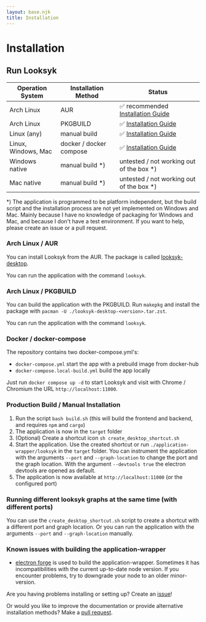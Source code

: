 ```yaml
---
layout: base.njk
title: Installation
---
```


# Installation

## Run Looksyk

| Operation System    | Installation Method                   | Status                                                                        |
|---------------------|---------------------------------------|-------------------------------------------------------------------------------|
| Arch Linux          | AUR                                   | ✅ recommended [Installation Guide](#arch-linux--aur)                          |
| Arch Linux          | PKGBUILD                              | ✅ [Installation Guide](#arch-linux--pkgbuild)                                 |
| Linux (any)         | manual build                          | ✅ [Installation Guide](#production-build--manual-installation)                |
| Linux, Windows, Mac | docker / docker compose               | ✅ [Installation Guide](#docker--docker-compose)                               |
| Windows native      | manual build  *)                      | untested / not working out of the box   *)                                    |
| Mac native          | manual build  *)                      | untested / not working out of the box   *)                                    |

*) The application is programmed to be platform independent, but the build script and the installation process are not
yet implemented on Windows and Mac. Mainly because I have no knowledge of packaging for Windows and Mac, and because I
don't have a test environment. If you want to help, please create an issue or a pull request.

### Arch Linux / AUR

You can install Looksyk from the AUR. The package is
called [looksyk-desktop](https://aur.archlinux.org/packages/looksyk-desktop).

You can run the application with the command `looksyk`.

### Arch Linux / PKGBUILD

You can build the application with the PKGBUILD. Run `makepkg` and install the package with
`pacman -U ./looksyk-desktop-<version>.tar.zst`.

You can run the application with the command `looksyk`.

### Docker / docker-compose

The repository contains two docker-compose.yml's:

* `docker-compose.yml` start the app with a prebuild image from docker-hub
* `docker-compose.local-build.yml` build the app locally

Just run `docker compose up -d` to start Looksyk and visit with Chrome / Chromium the URL `http://localhost:11000`.

### Production Build / Manual Installation

1. Run the script `bash build.sh` (this will build the frontend and backend, and requires `npm` and `cargo`)
2. The application is now in the `target` folder
3. (Optional) Create a shortcut icon `sh create_desktop_shortcut.sh`
4. Start the application. Use the created shortcut or run `./application-wrapper/looksyk` in the `target` folder. You
   can instrument the application with the arguments `--port` and `--graph-location` to change the port and the graph
   location. With the argument `--devtools true` the electron devtools are opened as default.
5. The application is now available at `http://localhost:11000` (or the configured port)

### Running different looksyk graphs at the same time (with different ports)

You can use the `create_desktop_shortcut.sh` script to create a shortcut with a different port and graph location. Or
you can run the application with the arguments `--port` and `--graph-location` manually.

### Known issues with building the application-wrapper

- [electron forge](https://www.electronforge.io/) is used to build the application-wrapper. Sometimes it has
  incompatibilities with the current up-to-date node version. If you encounter problems, try to downgrade your node to
  an older minor-version.

Are you having problems installing or setting up? Create an [issue](https://github.com/SebastianRzk/Looksyk/issues)!

Or would you like to improve the documentation or provide alternative installation methods? Make
a [pull request]({{config.pathPrefix}}/development_and_contribution).
